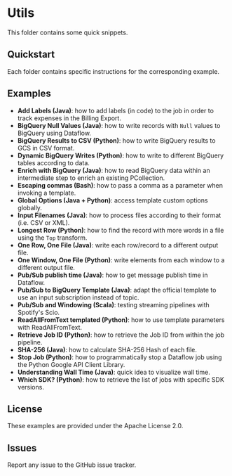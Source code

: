 # Utils

This folder contains some quick snippets.

## Quickstart

Each folder contains specific instructions for the corresponding example.

## Examples

* **Add Labels (Java)**: how to add labels (in code) to the job in order to track expenses in the Billing Export.
* **BigQuery Null Values (Java)**: how to write records with `Null` values to BigQuery using Dataflow.
* **BigQuery Results to CSV (Python)**: how to write BigQuery results to GCS in CSV format.
* **Dynamic BigQuery Writes (Python)**: how to write to different BigQuery tables according to data.
* **Enrich with BigQuery (Java)**: how to read BigQuery data within an intermediate step to enrich an existing PCollection.
* **Escaping commas (Bash)**: how to pass a comma as a parameter when invoking a template.
* **Global Options (Java + Python)**: access template custom options globally.
* **Input Filenames (Java)**: how to process files according to their format (i.e. CSV or XML).
* **Longest Row (Python)**: how to find the record with more words in a file using the `Top` transform.
* **One Row, One File (Java)**: write each row/record to a different output file.
* **One Window, One File (Python)**: write elements from each window to a different output file.
* **Pub/Sub publish time (Java)**: how to get message publish time in Dataflow.
* **Pub/Sub to BigQuery Template (Java)**: adapt the official template to use an input subscription instead of topic.
* **Pub/Sub and Windowing (Scala)**: testing streaming pipelines with Spotify's Scio.
* **ReadAllFromText templated (Python)**: how to use template parameters with ReadAllFromText.
* **Retrieve Job ID (Python)**: how to retrieve the Job ID from within the job pipeline.
* **SHA-256 (Java)**: how to calculate SHA-256 Hash of each file.
* **Stop Job (Python)**: how to programmatically stop a Dataflow job using the Python Google API Client Library.
* **Understanding Wall Time (Java)**: quick idea to visualize wall time.
* **Which SDK? (Python)**: how to retrieve the list of jobs with specific SDK versions.

## License

These examples are provided under the Apache License 2.0.

## Issues

Report any issue to the GitHub issue tracker.

